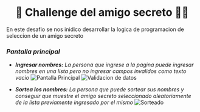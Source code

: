 <h1 align="center"> 🙆 Challenge del amigo secreto 🙆‍♂️ </h1>
<p>En este desafio se nos inidico desarrollar la logica de programacion de seleccion de un amigo secreto</p>
<p></p>

### _**Pantalla principal**_
* _**Ingresar nombres:** La persona que ingrese a la pagina puede ingresar nombres en una lista pero no ingresar campos invalidos como texto vacio_
![Pantalla Principal](https://cdn.discordapp.com/attachments/1000225628399865958/1351663507346554910/image.png?ex=67db323c&is=67d9e0bc&hm=79945bb4e4c68f5ff4642e35aa41071dc32b1118a823ea5b4f4cd75685a4a76a& "Principal")
![Validacion de datos](https://cdn.discordapp.com/attachments/1000225628399865958/1351665180639101060/image.png?ex=67db33cb&is=67d9e24b&hm=c079628d4a5e6f003c213c993bec3628cdf29ca7de135716c7d737fed7470aa2& "Validacion de datos") 


* _**Sortea los nombres:** La persona que puede sortear sus nombres y conseguir que muestre el amigo secreto seleccionado aleatoriamente de la lista previamente ingresado por el mismo_
![Sorteado](https://media.discordapp.net/attachments/1000225628399865958/1351665071998238753/image.png?ex=67db33b1&is=67d9e231&hm=cb6445ace9d6ebc22d9e96a84cd9c81e60377bcb8e04ace062ad5e2d96d53a8e&=&format=webp&quality=lossless&width=1663&height=800 "Sorteado") 
